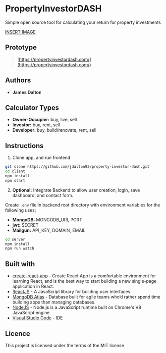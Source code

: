 # **PropertyInvestor**DASH

Simple open source tool for calculating your return for property investments

[INSERT IMAGE](https://propertyinvestordash.com/)

## Prototype

> [https://propertyinvestordash.com/](https://propertyinvestordash.com/)

## Authors

- **James Dalton**

## Calculator Types

- **Owner-Occupier:** buy, live, sell
- **Investor:** buy, rent, sell
- **Developer:** buy, build/renovate, rent, sell

## Instructions

1. Clone app, and run frontend

```sh
git clone https://github.com/jdalton92/property-investor-dash.git
cd client
npm install
npm start
```

2. **Optional:** Integrate Backend to allow user creation, login, save dashboard, and contact form.

Create `.env` file in backend root directory with environment variables for the following uses;

- **MongoDB:** MONGODB_URI, PORT
- **jwt:** SECRET
- **Mailgun:** API_KEY, DOMAIN, EMAIL

```sh
cd server
npm install
npm run watch
```

## Built with

- [create-react-app](https://github.com/facebook/create-react-app) - Create React App is a comfortable environment for learning React, and is the best way to start building a new single-page application in React.
- [ReactJS](https://reactjs.org/) - A JavaScript library for building user interfaces
- [MongoDB Atlas](https://www.mongodb.com/cloud/atlas) - Database built for agile teams who’d rather spend time building apps than managing databases.
- [NodeJS](https://nodejs.org/en/) - Node.js is a JavaScript runtime built on Chrome's V8 JavaScript engine
- [Visual Studio Code](https://code.visualstudio.com/) - IDE

## Licence

This project is licensed under the terms of the MIT license
